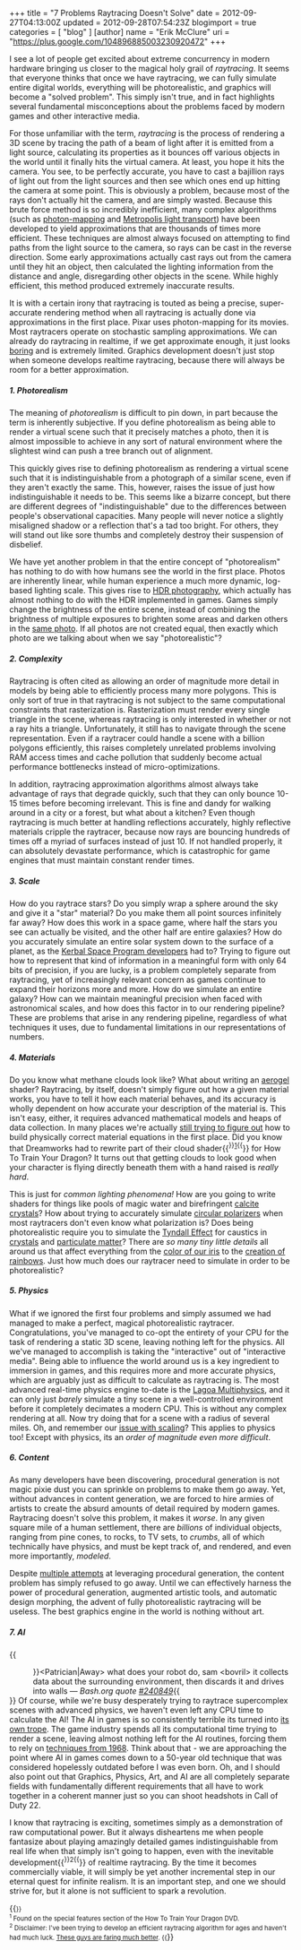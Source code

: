 +++
title = "7 Problems Raytracing Doesn't Solve"
date = 2012-09-27T04:13:00Z
updated = 2012-09-28T07:54:23Z
blogimport = true 
categories = [ "blog" ]
[author]
	name = "Erik McClure"
	uri = "https://plus.google.com/104896885003230920472"
+++

I see a lot of people get excited about extreme concurrency in modern hardware bringing us closer to the magical holy grail of *raytracing*. It seems that everyone thinks that once we have raytracing, we can fully simulate entire digital worlds, everything will be photorealistic, and graphics will become a "solved problem". This simply isn't true, and in fact highlights several fundamental misconceptions about the problems faced by modern games and other interactive media.

For those unfamiliar with the term, *raytracing* is the process of rendering a 3D scene by tracing the path of a beam of light after it is emitted from a light source, calculating its properties as it bounces off various objects in the world until it finally hits the virtual camera. At least, you hope it hits the camera. You see, to be perfectly accurate, you have to cast a bajillion rays of light out from the light sources and then see which ones end up hitting the camera at some point. This is obviously a problem, because most of the rays don't actually hit the camera, and are simply wasted. Because this brute force method is so incredibly inefficient, many complex algorithms (such as [photon-mapping](http://en.wikipedia.org/wiki/Photon_mapping) and [Metropolis light transport](http://en.wikipedia.org/wiki/Metropolis_light_transport)) have been developed to yield approximations that are thousands of times more efficient. These techniques are almost always focused on attempting to find paths from the light source to the camera, so rays can be cast in the reverse direction. Some early approximations actually cast rays out from the camera until they hit an object, then calculated the lighting information from the distance and angle, disregarding other objects in the scene. While highly efficient, this method produced extremely inaccurate results.

It is with a certain irony that raytracing is touted as being a precise, super-accurate rendering method when all raytracing is actually done via approximations in the first place. Pixar uses photon-mapping for its movies. Most raytracers operate on stochastic sampling approximations. We can already do raytracing in realtime, if we get approximate enough, it just looks [boring](http://www.youtube.com/watch?v=h5mRRElXy-w&t=0m50s) and is extremely limited. Graphics development doesn't just stop when someone develops realtime raytracing, because there will always be room for a better approximation.

##### 1. Photorealism
The meaning of *photorealism* is difficult to pin down, in part because the term is inherently subjective. If you define photorealism as being able to render a virtual scene such that it precisely matches a photo, then it is almost impossible to achieve in any sort of natural environment where the slightest wind can push a tree branch out of alignment.

This quickly gives rise to defining photorealism as rendering a virtual scene such that it is indistinguishable from a photograph of a similar scene, even if they aren't exactly the same. This, however, raises the issue of just how indistinguishable it needs to be. This seems like a bizarre concept, but there are different degrees of "indistinguishable" due to the differences between people's observational capacities. Many people will never notice a slightly misaligned shadow or a reflection that's a tad too bright. For others, they will stand out like sore thumbs and completely destroy their suspension of disbelief.

We have yet another problem in that the entire concept of "photorealism" has nothing to do with how humans see the world in the first place. Photos are inherently linear, while human experience a much more dynamic, log-based lighting scale. This gives rise to [HDR photography](http://en.wikipedia.org/wiki/High_dynamic_range_imaging), which actually has almost nothing to do with the HDR implemented in games. Games simply change the brightness of the entire scene, instead of combining the brightness of multiple exposures to brighten some areas and darken others in the [same photo](http://en.wikipedia.org/wiki/File:BrnoSunsetHDRExampleByIgor.jpg). If all photos are not created equal, then exactly which photo are we talking about when we say "photorealistic"?

##### 2. Complexity
Raytracing is often cited as allowing an order of magnitude more detail in models by being able to efficiently process many more polygons. This is only sort of true in that raytracing is not subject to the same computational constraints that rasterization is. Rasterization must render every single triangle in the scene, whereas raytracing is only interested in whether or not a ray hits a triangle. Unfortunately, it still has to navigate through the scene representation. Even if a raytracer could handle a scene with a billion polygons efficiently, this raises completely unrelated problems involving RAM access times and cache pollution that suddenly become actual performance bottlenecks instead of micro-optimizations.

In addition, raytracing approximation algorithms almost always take advantage of rays that degrade quickly, such that they can only bounce 10-15 times before becoming irrelevant. This is fine and dandy for walking around in a city or a forest, but what about a kitchen? Even though raytracing is much better at handling reflections accurately, highly reflective materials cripple the raytracer, because now rays are bouncing hundreds of times off a myriad of surfaces instead of just 10. If not handled properly, it can absolutely devastate performance, which is catastrophic for game engines that must maintain constant render times.

##### 3. Scale
How do you raytrace stars? Do you simply wrap a sphere around the sky and give it a "star" material? Do you make them all point sources infinitely far away? How does this work in a space game, where half the stars you see can actually be visited, and the other half are entire galaxies? How do you accurately simulate an entire solar system down to the surface of a planet, as the [Kerbal Space Program developers](http://kerbalspaceprogram.com/forum/entry.php/54-Scaled-Space-Now-with-100-more-Floating-Origin%21) had to? Trying to figure out how to represent that kind of information in a meaningful form with only 64 bits of precision, if you are lucky, is a problem completely separate from raytracing, yet of increasingly relevant concern as games continue to expand their horizons more and more. How do we simulate an entire galaxy? How can we maintain meaningful precision when faced with astronomical scales, and how does this factor in to our rendering pipeline? These are problems that arise in any rendering pipeline, regardless of what techniques it uses, due to fundamental limitations in our representations of numbers.

##### 4. Materials
Do you know what methane clouds look like? What about writing an [aerogel](http://en.wikipedia.org/wiki/File:Aerogel_nasa.jpg) shader? Raytracing, by itself, doesn't simply figure out how a given material works, you have to tell it how each material behaves, and its accuracy is wholly dependent on how accurate your description of the material is. This isn't easy, either, it requires advanced mathematical models and heaps of data collection. In many places we're actually [still trying to figure out](http://blog.selfshadow.com/publications/s2012-shading-course/) how to build physically correct material equations in the first place. Did you know that Dreamworks had to rewrite part of their cloud shader{{<sup>}}<a href="#r1">1</a>{{</sup>}} for How To Train Your Dragon? It turns out that getting clouds to look good when your character is flying directly beneath them with a hand raised is *really hard*. 

This is just for *common lighting phenomena!* How are you going to write shaders for things like pools of magic water and birefringent [calcite crystals](http://en.wikipedia.org/wiki/Birefringence)? How about trying to accurately simulate [circular polarizers](http://en.wikipedia.org/wiki/File:CircularPolarizer.jpg) when most raytracers don't even know what polarization is? Does being photorealistic require you to simulate the [Tyndall Effect](http://en.wikipedia.org/wiki/Tyndall_effect) for caustics in [crystals](http://en.wikipedia.org/wiki/File:Why_is_the_sky_blue.jpg) and [particulate matter](http://en.wikipedia.org/wiki/File:WaterAndFlourSuspensionLiquid.jpg)? There are *so many tiny little details* all around us that affect everything from the [color of our iris](http://en.wikipedia.org/wiki/Tyndall_scattering#Blue_irises) to the [creation of rainbows](http://en.wikipedia.org/wiki/Rainbow#Number_of_colours_in_spectrum_or_rainbow). Just how much does our raytracer need to simulate in order to be photorealistic?

##### 5. Physics
What if we ignored the first four problems and simply assumed we had managed to make a perfect, magical photorealistic raytracer. Congratulations, you've managed to co-opt the entirety of your CPU for the task of rendering a static 3D scene, leaving nothing left for the physics. All we've managed to accomplish is taking the "interactive" out of "interactive media". Being able to influence the world around us is a key ingredient to immersion in games, and this requires more and more accurate physics, which are arguably just as difficult to calculate as raytracing is. The most advanced real-time physics engine to-date is the [Lagoa Multiphysics](http://www.gameranx.com/updates/id/707/article/mind-blowing-physics-engine-demonstration/), and it can only just *barely* simulate a tiny scene in a well-controlled environment before it completely decimates a modern CPU. This is without any complex rendering at all. Now try doing that for a scene with a radius of several miles. Oh, and remember our [issue with scaling](#h3)? This applies to physics too! Except with physics, its an *order of magnitude even more difficult*.

##### 6. Content
As many developers have been discovering, procedural generation is not magic pixie dust you can sprinkle on problems to make them go away. Yet, without advances in content generation, we are forced to hire armies of artists to create the absurd amounts of detail required by modern games. Raytracing doesn't solve this problem, it makes it *worse*. In any given square mile of a human settlement, there are *billions* of individual objects, ranging from pine cones, to rocks, to TV sets, to *crumbs*, all of which technically have physics, and must be kept track of, and rendered, and even more importantly, *modeled*.

Despite [multiple attempts](http://en.wikipedia.org/wiki/Spore) at leveraging procedural generation, the content problem has simply refused to go away. Until we can effectively harness the power of procedural generation, augmented artistic tools, and automatic design morphing, the advent of fully photorealistic raytracing will be useless. The best graphics engine in the world is nothing without art.

##### 7. AI

{{<div style="margin-left:3em">}}&lt;Patrician|Away&gt; what does your robot do, sam 
&lt;bovril&gt; it collects data about the surrounding environment, then discards it and drives into walls 
— <i>Bash.org quote [#240849](http://bash.org/?240849)</i>{{</div>}}
Of course, while we're busy desperately trying to raytrace supercomplex scenes with advanced physics, we haven't even left any CPU time to calculate the AI! The AI in games is so consistently terrible its turned into [its own trope](http://tvtropes.org/pmwiki/pmwiki.php/Main/ArtificialStupidity). The game industry spends all its computational time trying to render a scene, leaving almost nothing left for the AI routines, forcing them to rely on [techniques from 1968](http://en.wikipedia.org/wiki/A*_search_algorithm). Think about that - we are approaching the point where AI in games comes down to a 50-year old technique that was considered hopelessly outdated before I was even born. Oh, and I should also point out that Graphics, Physics, Art, and AI are all completely separate fields with fundamentally different requirements that all have to work together in a coherent manner just so you can shoot headshots in Call of Duty 22.

I know that raytracing is exciting, sometimes simply as a demonstration of raw computational power. But it always disheartens me when people fantasize about playing amazingly detailed games indistinguishable from real life when that simply isn't going to happen, even with the inevitable development{{<sup>}}2{{</sup>}} of realtime raytracing. By the time it becomes commercially viable, it will simply be yet another incremental step in our eternal quest for infinite realism. It is an important step, and one we should strive for, but it alone is not sufficient to spark a revolution.

{{<span style="font-size:80%">}}<br/><sup><a name="r1">1</a></sup> Found on the special features section of the How To Train Your Dragon DVD.
<br/><sup>2</sup> Disclaimer: I've been trying to develop an efficient raytracing algorithm for ages and haven't had much luck. <a href="http://www.tml.tkk.fi/~samuli/publications/lehtinen2012siggraph_paper.pdf">These guys are faring much better</a>.
{{</span>}}
